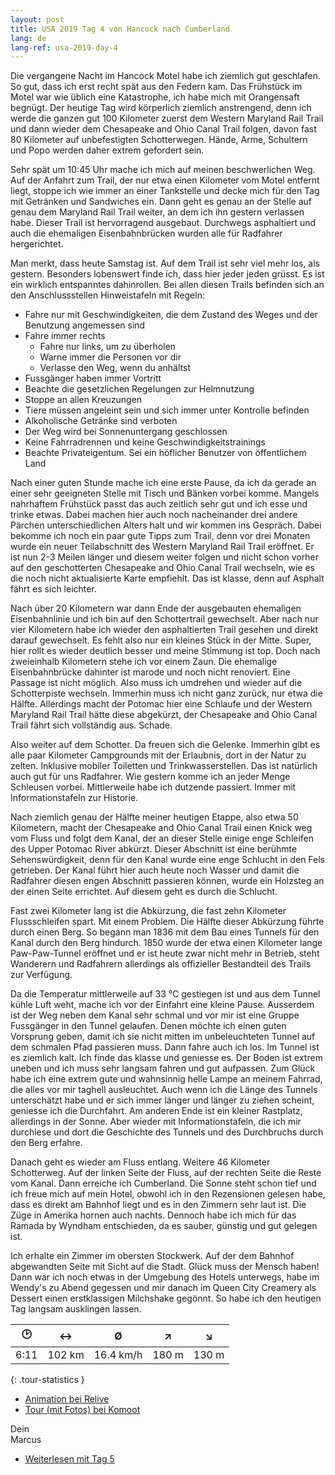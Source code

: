 ```yaml
---
layout: post
title: USA 2019 Tag 4 von Hancock nach Cumberland
lang: de
lang-ref: usa-2019-day-4
---
```


Die vergangene Nacht im Hancock Motel habe ich ziemlich gut geschlafen. So gut, dass ich erst recht spät aus den Federn kam. Das Frühstück im Motel war wie üblich eine Katastrophe, ich habe mich mit Orangensaft begnügt. Der heutige Tag wird körperlich ziemlich anstrengend, denn ich werde die ganzen gut 100 Kilometer zuerst dem Western Maryland Rail Trail und dann wieder dem Chesapeake and Ohio Canal Trail folgen, davon fast 80 Kilometer auf unbefestigten Schotterwegen. Hände, Arme, Schultern und Popo werden daher extrem gefordert sein.

Sehr spät um 10:45 Uhr mache ich mich auf meinen beschwerlichen Weg. Auf der Anfahrt zum Trail, der nur etwa einen Kilometer vom Motel entfernt liegt, stoppe ich wie immer an einer Tankstelle und decke mich für den Tag mit Getränken und Sandwiches ein. Dann geht es genau an der Stelle auf genau dem Maryland Rail Trail weiter, an dem ich ihn gestern verlassen habe. Dieser Trail ist hervorragend ausgebaut. Durchwegs asphaltiert und auch die ehemaligen Eisenbahnbrücken wurden alle für Radfahrer hergerichtet.

Man merkt, dass heute Samstag ist. Auf dem Trail ist sehr viel mehr los, als gestern. Besonders lobenswert finde ich, dass hier jeder jeden grüsst. Es ist ein wirklich entspanntes dahinrollen. Bei allen diesen Trails befinden sich an den Anschlussstellen Hinweistafeln mit Regeln:

- Fahre nur mit Geschwindigkeiten, die dem Zustand des Weges und der Benutzung angemessen sind
- Fahre immer rechts
  - Fahre nur links, um zu überholen
  - Warne immer die Personen vor dir
  - Verlasse den Weg, wenn du anhältst
- Fussgänger haben immer Vortritt
- Beachte die gesetzlichen Regelungen zur Helmnutzung
- Stoppe an allen Kreuzungen
- Tiere müssen angeleint sein und sich immer unter Kontrolle befinden
- Alkoholische Getränke sind verboten
- Der Weg wird bei Sonnenuntergang geschlossen
- Keine Fahrradrennen und keine Geschwindigkeitstrainings
- Beachte Privateigentum. Sei ein höflicher Benutzer von öffentlichem Land

Nach einer guten Stunde mache ich eine erste Pause, da ich da gerade an einer sehr geeigneten Stelle mit Tisch und Bänken vorbei komme. Mangels nahrhaftem Frühstück passt das auch zeitlich sehr gut und ich esse und trinke etwas. Dabei machen hier auch noch nacheinander drei andere Pärchen unterschiedlichen Alters halt und wir kommen ins Gespräch. Dabei bekomme ich noch ein paar gute Tipps zum Trail, denn vor drei Monaten wurde ein neuer Teilabschnitt des Western Maryland Rail Trail eröffnet. Er ist nun 2-3 Meilen länger und diesem weiter folgen und nicht schon vorher auf den geschotterten Chesapeake and Ohio Canal Trail wechseln, wie es die noch nicht aktualisierte Karte empfiehlt. Das ist klasse, denn auf Asphalt fährt es sich leichter.

Nach über 20 Kilometern war dann Ende der ausgebauten ehemaligen Eisenbahnlinie und ich bin auf den Schottertrail gewechselt. Aber nach nur vier Kilometern habe ich wieder den asphaltierten Trail gesehen und direkt darauf gewechselt. Es fehlt also nur ein kleines Stück in der Mitte. Super, hier rollt es wieder deutlich besser und meine Stimmung ist top. Doch nach zweieinhalb Kilometern stehe ich vor einem Zaun. Die ehemalige Eisenbahnbrücke dahinter ist marode und noch nicht renoviert. Eine Passage ist nicht möglich. Also muss ich umdrehen und wieder auf die Schotterpiste wechseln. Immerhin muss ich nicht ganz zurück, nur etwa die Hälfte. Allerdings macht der Potomac hier eine Schlaufe und der Western Maryland Rail Trail hätte diese abgekürzt, der Chesapeake and Ohio Canal Trail fährt sich vollständig aus. Schade.

Also weiter auf dem Schotter. Da freuen sich die Gelenke. Immerhin gibt es alle paar Kilometer Campgrounds mit der Erlaubnis, dort in der Natur zu zelten. Inklusive mobiler Toiletten und Trinkwasserstellen. Das ist natürlich auch gut für uns Radfahrer. Wie gestern komme ich an jeder Menge Schleusen vorbei. Mittlerweile habe ich dutzende passiert. Immer mit Informationstafeln zur Historie.

Nach ziemlich genau der Hälfte meiner heutigen Etappe, also etwa 50 Kilometern, macht der Chesapeake and Ohio Canal Trail einen Knick weg vom Fluss und folgt dem Kanal, der an dieser Stelle einige enge Schleifen des Upper Potomac River abkürzt. Dieser Abschnitt ist eine berühmte Sehenswürdigkeit, denn für den Kanal wurde eine enge Schlucht in den Fels getrieben. Der Kanal führt hier auch heute noch Wasser und damit die Radfahrer diesen engen Abschnitt passieren können, wurde ein Holzsteg an der einen Seite errichtet. Auf diesem geht es durch die Schlucht.

Fast zwei Kilometer lang ist die Abkürzung, die fast zehn Kilometer Flussschleifen spart. Mit einem Problem. Die Hälfte dieser Abkürzung führte durch einen Berg. So begann man 1836 mit dem Bau eines Tunnels für den Kanal durch den Berg hindurch. 1850 wurde der etwa einen Kilometer lange Paw-Paw-Tunnel eröffnet und er ist heute zwar nicht mehr in Betrieb, steht Wanderern und Radfahrern allerdings als offizieller Bestandteil des Trails zur Verfügung.

Da die Temperatur mittlerweile auf 33 °C gestiegen ist und aus dem Tunnel kühle Luft weht, mache ich vor der Einfahrt eine kleine Pause. Ausserdem ist der Weg neben dem Kanal sehr schmal und vor mir ist eine Gruppe Fussgänger in den Tunnel gelaufen. Denen möchte ich einen guten Vorsprung geben, damit ich sie nicht mitten im unbeleuchteten Tunnel auf dem schmalen Pfad passieren muss. Dann fahre auch ich los. Im Tunnel ist es ziemlich kalt. Ich finde das klasse und geniesse es. Der Boden ist extrem uneben und ich muss sehr langsam fahren und gut aufpassen. Zum Glück habe ich eine extrem gute und wahnsinnig helle Lampe an meinem Fahrrad, die alles vor mir taghell ausleuchtet. Auch wenn ich die Länge des Tunnels unterschätzt habe und er sich immer länger und länger zu ziehen scheint, geniesse ich die Durchfahrt. Am anderen Ende ist ein kleiner Rastplatz, allerdings in der Sonne. Aber wieder mit Informationstafeln, die ich mir durchlese und dort die Geschichte des Tunnels und des Durchbruchs durch den Berg erfahre.

Danach geht es wieder am Fluss entlang. Weitere 46 Kilometer Schotterweg. Auf der linken Seite der Fluss, auf der rechten Seite die Reste vom Kanal. Dann erreiche ich Cumberland. Die Sonne steht schon tief und ich freue mich auf mein Hotel, obwohl ich in den Rezensionen gelesen habe, dass es direkt am Bahnhof liegt und es in den Zimmern sehr laut ist. Die Züge in Amerika hornen auch nachts. Dennoch habe ich mich für das Ramada by Wyndham entschieden, da es sauber, günstig und gut gelegen ist.

Ich erhalte ein Zimmer im obersten Stockwerk. Auf der dem Bahnhof abgewandten Seite mit Sicht auf die Stadt. Glück muss der Mensch haben! Dann war ich noch etwas in der Umgebung des Hotels unterwegs, habe im Wendy's zu Abend gegessen und mir danach im Queen City Creamery als Dessert einen erstklassigen Milchshake gegönnt. So habe ich den heutigen Tag langsam ausklingen lassen.

| 🕑    | ↔      | Ø         | ↗     | ↘     |
| :--: | :----: | :-------: | :---: | :---: |
| 6:11 | 102 km | 16.4 km/h | 180 m | 130 m |
{: .tour-statistics }

- [Animation bei Relive](https://www.relive.cc/view/gh39133221517)
- [Tour (mit Fotos) bei Komoot](https://www.komoot.de/tour/87054920/zoom)

Dein  
Marcus

- [Weiterlesen mit Tag 5](/de/2019/08/18/USA-2019-Tag-5/)
